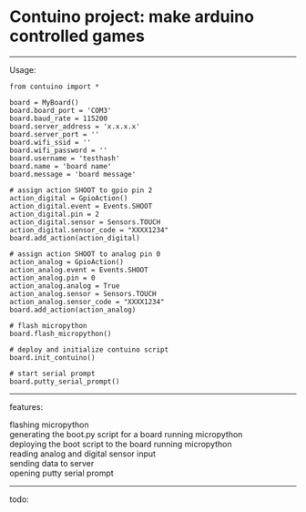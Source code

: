 Contuino project: make arduino controlled games	
========================

---------------
Usage:
```
from contuino import *

board = MyBoard()
board.board_port = 'COM3'
board.baud_rate = 115200
board.server_address = 'x.x.x.x'
board.server_port = ''
board.wifi_ssid = ''
board.wifi_password = ''
board.username = 'testhash'
board.name = 'board name'
board.message = 'board message'

# assign action SHOOT to gpio pin 2
action_digital = GpioAction()
action_digital.event = Events.SHOOT
action_digital.pin = 2
action_digital.sensor = Sensors.TOUCH
action_digital.sensor_code = "XXXX1234"
board.add_action(action_digital)

# assign action SHOOT to analog pin 0
action_analog = GpioAction()
action_analog.event = Events.SHOOT
action_analog.pin = 0
action_analog.analog = True
action_analog.sensor = Sensors.TOUCH
action_analog.sensor_code = "XXXX1234"
board.add_action(action_analog)

# flash micropython
board.flash_micropython()

# deploy and initialize contuino script
board.init_contuino()

# start serial prompt
board.putty_serial_prompt()
```

---------------

features:

flashing micropython  
generating the boot.py script for a board running micropython  
deploying the boot script to the board running micropython  
reading analog and digital sensor input  
sending data to server  
opening putty serial prompt  

---------------

todo:


